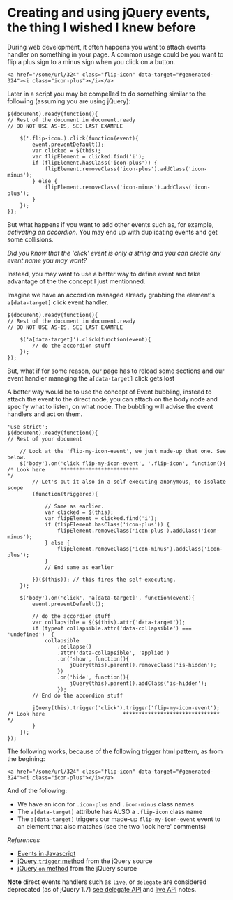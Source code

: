 # Creating and using jQuery events, the thing I wished I knew before

During web development, it often happens you want to attach events handler on 
something in your page. A common usage could be you want to flip a plus sign to a minus 
sign when you click on a button.

    <a href="/some/url/324" class="flip-icon" data-target="#generated-324"><i class="icon-plus"></i></a>

Later in a script you may be compelled to do something similar to the following (assuming you are using jQuery):

    $(document).ready(function(){
    // Rest of the document in document.ready
    // DO NOT USE AS-IS, SEE LAST EXAMPLE

        $('.flip-icon.).click(function(event){  
            event.preventDefault(); 
            var clicked = $(this);
            var flipElement = clicked.find('i');
            if (flipElement.hasClass('icon-plus')) {
                flipElement.removeClass('icon-plus').addClass('icon-minus');
            } else {
                flipElement.removeClass('icon-minus').addClass('icon-plus');
            }
        });
    });
    
But what happens if you want to add other events such as, for example, *activating an accordion*. You may end up with 
duplicating events and get some collisions.

*Did you know that the 'click' event is only a string and you can create any event name you may want?*

Instead, you may want to use a better way to define event and take advantage of the the concept I just mentionned.

Imagine we have an accordion managed already grabbing the element's `a[data-target]` click event handler.

    $(document).ready(function(){
    // Rest of the document in document.ready
    // DO NOT USE AS-IS, SEE LAST EXAMPLE

        $('a[data-target]').click(function(event){
            // do the accordion stuff
        });
    });

But, what if for some reason, our page has to reload some sections and our event handler managing the `a[data-target]` click gets lost

A better way would be to use the concept of Event bubbling, instead to attach the event to the direct node, you can 
attach on the body node and specify what to listen, on what node. The bubbling will advise the event handlers and 
act on them. 

    'use strict';
    $(document).ready(function(){
    // Rest of your document

        // Look at the 'flip-my-icon-event', we just made-up that one. See below.
        $('body').on('click flip-my-icon-event', '.flip-icon', function(){
    /* Look here     *************************                                       */
            // Let's put it also in a self-executing anonymous, to isolate scope
            (function(triggered){

                // Same as earlier.
                var clicked = $(this);
                var flipElement = clicked.find('i');
                if (flipElement.hasClass('icon-plus')) {
                    flipElement.removeClass('icon-plus').addClass('icon-minus');
                } else {
                    flipElement.removeClass('icon-minus').addClass('icon-plus');
                }
                // End same as earlier

            })($(this)); // this fires the self-executing.
        });

        $('body').on('click', 'a[data-target]', function(event){
            event.preventDefault();

            // do the accordion stuff
            var collapsible = $($(this).attr('data-target'));
            if (typeof collapsible.attr('data-collapsible') === 'undefined')  {
                collapsible
                    .collapse()
                    .attr('data-collapsible', 'applied')
                    .on('show', function(){
                        jQuery(this).parent().removeClass('is-hidden');
                    })
                    .on('hide', function(){
                        jQuery(this).parent().addClass('is-hidden');
                    });
            // End do the accordion stuff

            jQuery(this).trigger('click').trigger('flip-my-icon-event');
    /* Look here                         *******************************        */
            }
        });
    });

The following works, because of the following trigger html pattern, as from the begining:

    <a href="/some/url/324" class="flip-icon" data-target="#generated-324"><i class="icon-plus"></i></a>

And of the following:

* We have an icon for `.icon-plus` and `.icon-minus` class names
* The `a[data-target]` attribute has ALSO a `.flip-icon` class name
* The `a[data-target]` triggers our made-up `flip-my-icon-event` event to an element that also matches (see the two 'look here' comments)

*References*

* [Events in Javascript](http://docs.webplatform.org/wiki/tutorials/events_in_javascript) 
* [jQuery `trigger` method](https://github.com/jquery/jquery/blob/master/src/event.js#L206) from the jQuery source
* [jQuery `on` method](https://github.com/jquery/jquery/blob/master/src/event.js#L715) from the jQuery source

**Note** direct events handlers such as `live`, or `delegate` are considered deprecated (as of jQuery 1.7) [see delegate API](http://api.jquery.com/delegate/) and [live API](http://api.jquery.com/live/) notes.

